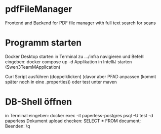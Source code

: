# pdfFileManager
Frontend and Backend for PDF file manager with full text search for scans

# Programm starten
Docker Desktop starten
in Terminal zu .../infra navigieren und Befehl eingeben: docker compose up -d
Applikation in IntelliJ starten (Swen3TeamMApplication)


Curl Script ausführen (doppelklicken) (davor aber PFAD anpassen (kommt später noch in eine .properties))
oder test unter maven

# DB-Shell öffnen
in Terminal eingeben: docker exec -it paperless-postgres psql -U test -d paperless
Dokument upload checken: SELECT * FROM document;
Beenden: \q

